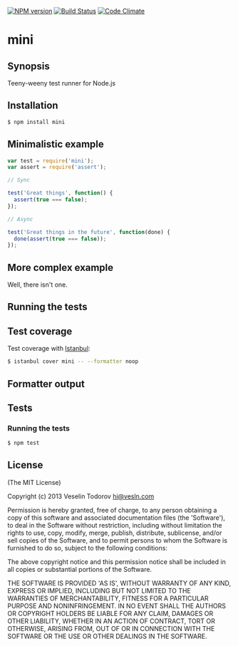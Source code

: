 [![NPM version](https://badge.fury.io/js/mini.png)](http://badge.fury.io/js/mini)
[![Build Status](https://secure.travis-ci.org/vesln/mini.png)](http://travis-ci.org/vesln/mini)
[![Code Climate](https://codeclimate.com/github/vesln/mini.png)](https://codeclimate.com/github/vesln/mini)

# mini

## Synopsis

Teeny-weeny test runner for Node.js

## Installation

```bash
$ npm install mini
```

## Minimalistic example

```js
var test = require('mini');
var assert = require('assert');

// Sync

test('Great things', function() {
  assert(true === false);
});

// Async

test('Great things in the future', function(done) {
  done(assert(true === false));
});
```

## More complex example

Well, there isn't one.

## Running the tests

## Test coverage

Test coverage with [Istanbul](https://github.com/gotwarlost/istanbul):

```bash
$ istanbul cover mini -- --formatter noop
```

## Formatter output

## Tests

### Running the tests

```bash
$ npm test
```

## License

(The MIT License)

Copyright (c) 2013 Veselin Todorov <hi@vesln.com>

Permission is hereby granted, free of charge, to any person obtaining
a copy of this software and associated documentation files (the
'Software'), to deal in the Software without restriction, including
without limitation the rights to use, copy, modify, merge, publish,
distribute, sublicense, and/or sell copies of the Software, and to
permit persons to whom the Software is furnished to do so, subject to
the following conditions:

The above copyright notice and this permission notice shall be
included in all copies or substantial portions of the Software.

THE SOFTWARE IS PROVIDED 'AS IS', WITHOUT WARRANTY OF ANY KIND,
EXPRESS OR IMPLIED, INCLUDING BUT NOT LIMITED TO THE WARRANTIES OF
MERCHANTABILITY, FITNESS FOR A PARTICULAR PURPOSE AND NONINFRINGEMENT.
IN NO EVENT SHALL THE AUTHORS OR COPYRIGHT HOLDERS BE LIABLE FOR ANY
CLAIM, DAMAGES OR OTHER LIABILITY, WHETHER IN AN ACTION OF CONTRACT,
TORT OR OTHERWISE, ARISING FROM, OUT OF OR IN CONNECTION WITH THE
SOFTWARE OR THE USE OR OTHER DEALINGS IN THE SOFTWARE.
